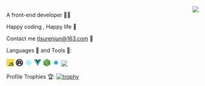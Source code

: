 <img align="right" src="https://github-readme-stats.vercel.app/api?username=Surenjun&show_icons=true&icon_color=805AD5&text_color=718096&bg_color=ffffff&hide_title=true" />

A front-end developer 🧑‍💻

Happy coding , Happy life 🤣

Contact me tlsurenjun@163.com 📧

Languages 📖 and Tools 🔧:

<code><img height="20" src="https://raw.githubusercontent.com/github/explore/main/topics/javascript/javascript.png"></code>
<code><img height="20" src="https://raw.githubusercontent.com/github/explore/main/topics/rust/rust.png"></code>
<code><img height="20" src="https://raw.githubusercontent.com/github/explore/main/topics/react/react.png"></code>
<code><img height="20" src="https://raw.githubusercontent.com/github/explore/main/topics/vue/vue.png"></code>
<code><img height="20" src="https://raw.githubusercontent.com/github/explore/main/topics/nodejs/nodejs.png"></code>
<code><img height="20" src="https://raw.githubusercontent.com/github/explore/main/topics/webpack/webpack.png"></code>
<code><img height="20" src="https://camo.githubusercontent.com/61e102d7c605ff91efedb9d7e47c1c4a07cef59d3e1da202fd74f4772122ca4e/68747470733a2f2f766974656a732e6465762f6c6f676f2e737667"></code>


Profile Trophies 🏆:
[![trophy](https://github-profile-trophy.vercel.app/?username=MuYunyun&title=MultiLanguage,Stars,Followers,Issues,Commit,PullRequest)](https://github-profile-trophy.vercel.app/?username=Surenjun&title=MultiLanguage,Stars,Followers,Issues,Commit,PullRequest)

